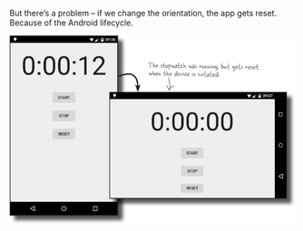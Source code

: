 But there’s a problem – if we change the orientation, the app gets reset.  Because of the Android lifecycle.

![](.guides/img/53app.png)
